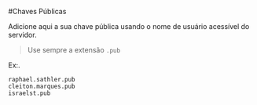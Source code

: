 #Chaves Públicas

Adicione aqui a sua chave pública usando o nome de usuário acessível do servidor.

> Use sempre a extensão `.pub`

Ex:.
```
raphael.sathler.pub
cleiton.marques.pub
israelst.pub
```